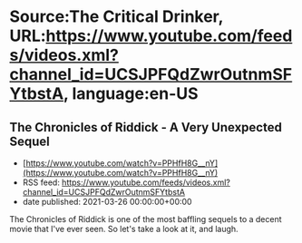 # Source:The Critical Drinker, URL:https://www.youtube.com/feeds/videos.xml?channel_id=UCSJPFQdZwrOutnmSFYtbstA, language:en-US

## The Chronicles of Riddick - A Very Unexpected Sequel
 - [https://www.youtube.com/watch?v=PPHfH8G__nY](https://www.youtube.com/watch?v=PPHfH8G__nY)
 - RSS feed: https://www.youtube.com/feeds/videos.xml?channel_id=UCSJPFQdZwrOutnmSFYtbstA
 - date published: 2021-03-26 00:00:00+00:00

The Chronicles of Riddick is one of the most baffling sequels to a decent movie that I've ever seen. So let's take a look at it, and laugh.

